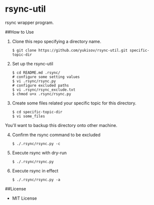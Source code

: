 rsync-util
==========

rsync wrapper program.

##How to Use

1. Clone this repo specifying a directory name.
    ```
    $ git clone https://github.com/yukisov/rsync-util.git specific-topic-dir
    ```

2. Set up the rsync-util
    ```
    $ cd README.md .rsync/
    # configure some setting values
    $ vi .rsync/rsync.py
    # configure excluded paths
    $ vi .rsync/rsync_exclude.txt
    $ chmod u+x .rsync/rsync.py
    ```

3. Create some files related your specific topic for this directory. 
    ```
    $ cd specific-topic-dir
    $ vi some_files
    ```
You'll want to backup this directory onto other machine.

4. Confirm the rsync command to be excluded
    ```
    $ ./.rsync/rsync.py -c
    ```

5. Execute rsync with dry-run
    ```
    $ ./.rsync/rsync.py
    ```

6. Execute rsync in effect
    ```
    $ ./.rsync/rsync.py -a
    ```

##License
- MIT License
